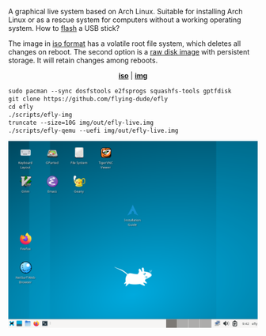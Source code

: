 A graphical live system based on Arch Linux.
Suitable for installing Arch Linux or as a rescue system for computers without a working operating system.
How to [flash](docs/flash.md) a USB stick?

The image in [iso format](https://en.wikipedia.org/wiki/Optical_disc_image) has a volatile root file system, which deletes all changes on reboot.
The second option is a [raw disk image](https://en.wikipedia.org/wiki/IMG_(file_format)) with persistent storage.
It will retain changes among reboots.

<p align="center">
<b><a href="https://github.com/flying-dude/efly/releases/download/latest/efly-live.iso">iso</a></b> | <b><a href="https://github.com/flying-dude/efly/releases/download/lat
est/efly-live.img">img</a></b>
</p>

```
sudo pacman --sync dosfstools e2fsprogs squashfs-tools gptfdisk
git clone https://github.com/flying-dude/efly
cd efly
./scripts/efly-img
truncate --size=10G img/out/efly-live.img
./scripts/efly-qemu --uefi img/out/efly-live.img
```

![Efly Linux Live](screenshot.png)
